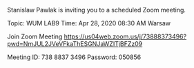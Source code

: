 Stanislaw Pawlak is inviting you to a scheduled Zoom meeting.

Topic: WUM LAB9
Time: Apr 28, 2020 08:30 AM Warsaw

Join Zoom Meeting
https://us04web.zoom.us/j/73888373496?pwd=NmJUL2JVeVFkaThESGNJaWZITjBFZz09

Meeting ID: 738 8837 3496
Password: 050856
